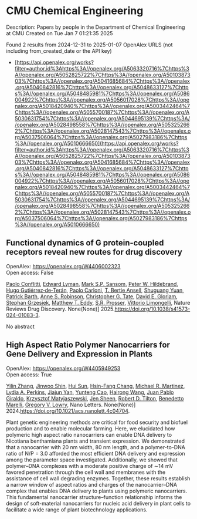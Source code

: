 # CMU Chemical Engineering
Description: Papers by people in the Department of Chemical Engineering at CMU
Created on Tue Jan  7 01:21:35 2025

Found 2 results from 2024-12-31 to 2025-01-07
OpenAlex URLS (not including from_created_date or the API key)
- [https://api.openalex.org/works?filter=author.id%3Ahttps%3A//openalex.org/A5063320716%7Chttps%3A//openalex.org/A5052825722%7Chttps%3A//openalex.org/A5010387303%7Chttps%3A//openalex.org/A5041685684%7Chttps%3A//openalex.org/A5040842816%7Chttps%3A//openalex.org/A5048633127%7Chttps%3A//openalex.org/A5048485981%7Chttps%3A//openalex.org/A5086004922%7Chttps%3A//openalex.org/A5056017028%7Chttps%3A//openalex.org/A5018420940%7Chttps%3A//openalex.org/A5003442464%7Chttps%3A//openalex.org/A5055700187%7Chttps%3A//openalex.org/A5030631754%7Chttps%3A//openalex.org/A5044695139%7Chttps%3A//openalex.org/A5028498558%7Chttps%3A//openalex.org/A5053252662%7Chttps%3A//openalex.org/A5028147543%7Chttps%3A//openalex.org/A5037506064%7Chttps%3A//openalex.org/A5027983186%7Chttps%3A//openalex.org/A5010666650](https://api.openalex.org/works?filter=author.id%3Ahttps%3A//openalex.org/A5063320716%7Chttps%3A//openalex.org/A5052825722%7Chttps%3A//openalex.org/A5010387303%7Chttps%3A//openalex.org/A5041685684%7Chttps%3A//openalex.org/A5040842816%7Chttps%3A//openalex.org/A5048633127%7Chttps%3A//openalex.org/A5048485981%7Chttps%3A//openalex.org/A5086004922%7Chttps%3A//openalex.org/A5056017028%7Chttps%3A//openalex.org/A5018420940%7Chttps%3A//openalex.org/A5003442464%7Chttps%3A//openalex.org/A5055700187%7Chttps%3A//openalex.org/A5030631754%7Chttps%3A//openalex.org/A5044695139%7Chttps%3A//openalex.org/A5028498558%7Chttps%3A//openalex.org/A5053252662%7Chttps%3A//openalex.org/A5028147543%7Chttps%3A//openalex.org/A5037506064%7Chttps%3A//openalex.org/A5027983186%7Chttps%3A//openalex.org/A5010666650)

## Functional dynamics of G protein-coupled receptors reveal new routes for drug discovery   

OpenAlex: https://openalex.org/W4406002323    
Open access: False
    
[Paolo Conflitti](https://openalex.org/A5051016065), [Edward Lyman](https://openalex.org/A5049584163), [Mark S.P. Sansom](https://openalex.org/A5041718990), [Peter W. Hildebrand](https://openalex.org/A5070831090), [Hugo Gutiérrez‐de‐Terán](https://openalex.org/A5005325174), [Paolo Carloni](https://openalex.org/A5043471682), [T. Bertie Ansell](https://openalex.org/A5032644017), [Shuguang Yuan](https://openalex.org/A5022513985), [Patrick Barth](https://openalex.org/A5023385915), [Anne S. Robinson](https://openalex.org/A5053252662), [Christopher G. Tate](https://openalex.org/A5087200267), [David E. Gloriam](https://openalex.org/A5008546272), [Stephan Grzesiek](https://openalex.org/A5079674718), [Matthew T. Eddy](https://openalex.org/A5003615572), [S.R. Prosser](https://openalex.org/A5027730134), [Vittorio Limongelli](https://openalex.org/A5026034661), Nature Reviews Drug Discovery. None(None)] 2025.https://doi.org/10.1038/s41573-024-01083-3.
    
No abstract    

    

## High Aspect Ratio Polymer Nanocarriers for Gene Delivery and Expression in Plants   

OpenAlex: https://openalex.org/W4405949253    
Open access: True
    
[Yilin Zhang](https://openalex.org/A5003227478), [Jinwoo Shin](https://openalex.org/A5004339755), [Hui Sun](https://openalex.org/A5013077646), [Hsin-Fang Chang](https://openalex.org/A5103411883), [Michael R. Martinez](https://openalex.org/A5072254194), [Lydia A. Perkins](https://openalex.org/A5015265162), [Jiajun Yan](https://openalex.org/A5036540317), [Yunteng Cao](https://openalex.org/A5014149658), [Hairong Wang](https://openalex.org/A5002271581), [Juan Pablo Giraldo](https://openalex.org/A5044429649), [Krzysztof Matyjaszewski](https://openalex.org/A5056539244), [Jen Sheen](https://openalex.org/A5040590746), [Robert D. Tilton](https://openalex.org/A5037506064), [Benedetto Marelli](https://openalex.org/A5014034749), [Gregory V. Lowry](https://openalex.org/A5009184611), Nano Letters. None(None)] 2024.https://doi.org/10.1021/acs.nanolett.4c04704.
    
Plant genetic engineering methods are critical for food security and biofuel production and to enable molecular farming. Here, we elucidated how polymeric high aspect ratio nanocarriers can enable DNA delivery to Nicotiana benthamiana plants and transient expression. We demonstrated that a nanocarrier with 20 nm width, 80 nm length, and a polymer-to-DNA ratio of N/P = 3.0 afforded the most efficient DNA delivery and expression among the parameter space investigated. Additionally, we showed that polymer–DNA complexes with a moderate positive charge of ∼14 mV favored penetration through the cell wall and membranes with the assistance of cell wall degrading enzymes. Together, these results establish a narrow window of aspect ratios and charges of the nanocarrier–DNA complex that enables DNA delivery to plants using polymeric nanocarriers. This fundamental nanocarrier structure–function relationship informs the design of soft-material nanocarriers for nucleic acid delivery in plant cells to facilitate a wide range of plant biotechnology applications.    

    
